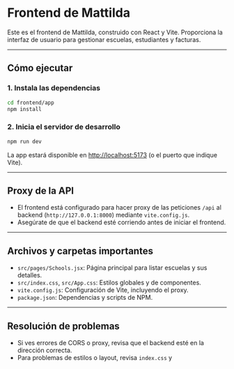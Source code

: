 # Frontend de Mattilda

Este es el frontend de Mattilda, construido con React y Vite. Proporciona la interfaz de usuario para gestionar escuelas, estudiantes y facturas.

---

## Cómo ejecutar

### 1. Instala las dependencias

```sh
cd frontend/app
npm install
```

### 2. Inicia el servidor de desarrollo

```sh
npm run dev
```

La app estará disponible en [http://localhost:5173](http://localhost:5173) (o el puerto que indique Vite).

---

## Proxy de la API

- El frontend está configurado para hacer proxy de las peticiones `/api` al backend (`http://127.0.0.1:8000`) mediante `vite.config.js`.
- Asegúrate de que el backend esté corriendo antes de iniciar el frontend.

---

## Archivos y carpetas importantes

- `src/pages/Schools.jsx`: Página principal para listar escuelas y sus detalles.
- `src/index.css`, `src/App.css`: Estilos globales y de componentes.
- `vite.config.js`: Configuración de Vite, incluyendo el proxy.
- `package.json`: Dependencias y scripts de NPM.

---

## Resolución de problemas

- Si ves errores de CORS o proxy, revisa que el backend esté en la dirección correcta.
- Para problemas de estilos o layout, revisa `index.css` y